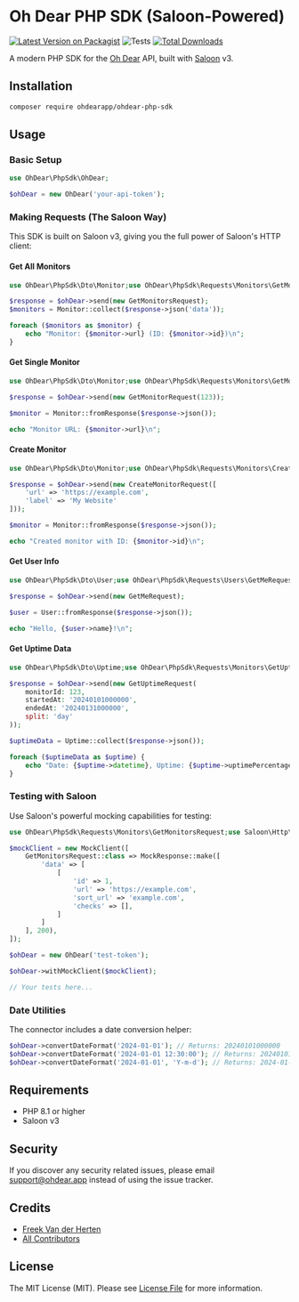 # Oh Dear PHP SDK (Saloon-Powered)

[![Latest Version on Packagist](https://img.shields.io/packagist/v/ohdearapp/ohdear-php-sdk.svg?style=flat-square)](https://packagist.org/packages/ohdearapp/ohdear-php-sdk)
![Tests](https://github.com/ohdearapp/ohdear-php-sdk/workflows/run-tests/badge.svg)
[![Total Downloads](https://img.shields.io/packagist/dt/ohdearapp/ohdear-php-sdk.svg?style=flat-square)](https://packagist.org/packages/ohdearapp/ohdear-php-sdk)

A modern PHP SDK for the [Oh Dear](https://ohdear.app) API, built with [Saloon](https://docs.saloon.dev/) v3.

## Installation

```bash
composer require ohdearapp/ohdear-php-sdk
```

## Usage

### Basic Setup

```php
use OhDear\PhpSdk\OhDear;

$ohDear = new OhDear('your-api-token');
```

### Making Requests (The Saloon Way)

This SDK is built on Saloon v3, giving you the full power of Saloon's HTTP client:

#### Get All Monitors

```php
use OhDear\PhpSdk\Dto\Monitor;use OhDear\PhpSdk\Requests\Monitors\GetMonitorsRequest;

$response = $ohDear->send(new GetMonitorsRequest);
$monitors = Monitor::collect($response->json('data'));

foreach ($monitors as $monitor) {
    echo "Monitor: {$monitor->url} (ID: {$monitor->id})\n";
}
```

#### Get Single Monitor

```php
use OhDear\PhpSdk\Dto\Monitor;use OhDear\PhpSdk\Requests\Monitors\GetMonitorRequest;

$response = $ohDear->send(new GetMonitorRequest(123));

$monitor = Monitor::fromResponse($response->json());

echo "Monitor URL: {$monitor->url}\n";
```

#### Create Monitor

```php
use OhDear\PhpSdk\Dto\Monitor;use OhDear\PhpSdk\Requests\Monitors\CreateMonitorRequest;

$response = $ohDear->send(new CreateMonitorRequest([
    'url' => 'https://example.com',
    'label' => 'My Website'
]));

$monitor = Monitor::fromResponse($response->json());

echo "Created monitor with ID: {$monitor->id}\n";
```

#### Get User Info

```php
use OhDear\PhpSdk\Dto\User;use OhDear\PhpSdk\Requests\Users\GetMeRequest;

$response = $ohDear->send(new GetMeRequest);

$user = User::fromResponse($response->json());

echo "Hello, {$user->name}!\n";
```

#### Get Uptime Data

```php
use OhDear\PhpSdk\Dto\Uptime;use OhDear\PhpSdk\Requests\Monitors\GetUptimeRequest;

$response = $ohDear->send(new GetUptimeRequest(
    monitorId: 123,
    startedAt: '20240101000000',
    endedAt: '20240131000000',
    split: 'day'
));

$uptimeData = Uptime::collect($response->json());

foreach ($uptimeData as $uptime) {
    echo "Date: {$uptime->datetime}, Uptime: {$uptime->uptimePercentage}%\n";
}
```

### Testing with Saloon

Use Saloon's powerful mocking capabilities for testing:

```php
use OhDear\PhpSdk\Requests\Monitors\GetMonitorsRequest;use Saloon\Http\Faking\MockClient;use Saloon\Http\Faking\MockResponse;

$mockClient = new MockClient([
    GetMonitorsRequest::class => MockResponse::make([
        'data' => [
            [
                'id' => 1,
                'url' => 'https://example.com',
                'sort_url' => 'example.com',
                'checks' => [],
            ]
        ]
    ], 200),
]);

$ohDear = new OhDear('test-token');

$ohDear->withMockClient($mockClient);

// Your tests here...
```

### Date Utilities

The connector includes a date conversion helper:

```php
$ohDear->convertDateFormat('2024-01-01'); // Returns: 20240101000000
$ohDear->convertDateFormat('2024-01-01 12:30:00'); // Returns: 20240101123000
$ohDear->convertDateFormat('2024-01-01', 'Y-m-d'); // Returns: 2024-01-01
```

## Requirements

- PHP 8.1 or higher
- Saloon v3

## Security

If you discover any security related issues, please email support@ohdear.app instead of using the issue tracker.

## Credits

- [Freek Van der Herten](https://github.com/freekmurze)
- [All Contributors](../../contributors)

## License

The MIT License (MIT). Please see [License File](LICENSE.md) for more information.
